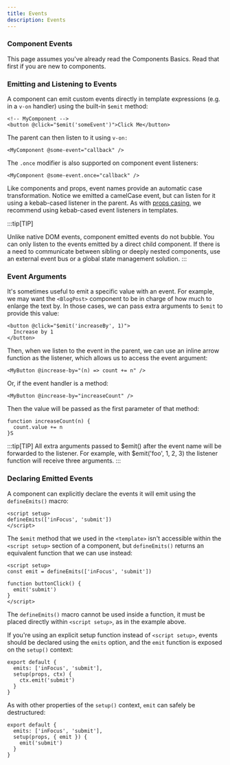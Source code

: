 ```yaml
---
title: Events
description: Events
---
```


### Component Events​
This page assumes you've already read the Components Basics. Read that first if you are new to components.

### Emitting and Listening to Events​
A component can emit custom events directly in template expressions (e.g. in a `v-on` handler) using the built-in `$emit` method:

```
<!-- MyComponent -->
<button @click="$emit('someEvent')">Click Me</button>
```

The parent can then listen to it using `v-on:`

```
<MyComponent @some-event="callback" />
```

The `.once` modifier is also supported on component event listeners:

```
<MyComponent @some-event.once="callback" />
```

Like components and props, event names provide an automatic case transformation. Notice we emitted a camelCase event, but can listen for it using a kebab-cased listener in the parent. As with [props casing](/componenet/props), we recommend using kebab-cased event listeners in templates.

:::tip[TIP]

Unlike native DOM events, component emitted events do not bubble. You can only listen to the events emitted by a direct child component. If there is a need to communicate between sibling or deeply nested components, use an external event bus or a global state management solution.
:::

### Event Arguments​
It's sometimes useful to emit a specific value with an event. For example, we may want the `<BlogPost>` component to be in charge of how much to enlarge the text by. In those cases, we can pass extra arguments to `$emit` to provide this value:

```
<button @click="$emit('increaseBy', 1)">
  Increase by 1
</button>
```
Then, when we listen to the event in the parent, we can use an inline arrow function as the listener, which allows us to access the event argument:

```
<MyButton @increase-by="(n) => count += n" />
```

Or, if the event handler is a method:

```
<MyButton @increase-by="increaseCount" />
```

Then the value will be passed as the first parameter of that method:

```
function increaseCount(n) {
  count.value += n
}S
```

:::tip[TIP]
All extra arguments passed to $emit() after the event name will be forwarded to the listener. For example, with $emit('foo', 1, 2, 3) the listener function will receive three arguments.
:::

### Declaring Emitted Events​
A component can explicitly declare the events it will emit using the `defineEmits()` macro:

```
<script setup>
defineEmits(['inFocus', 'submit'])
</script>
```

The `$emit` method that we used in the `<template>` isn't accessible within the `<script setup>` section of a component, but `defineEmits()` returns an equivalent function that we can use instead:

```
<script setup>
const emit = defineEmits(['inFocus', 'submit'])

function buttonClick() {
  emit('submit')
}
</script>
```

The `defineEmits()` macro cannot be used inside a function, it must be placed directly within `<script setup>`, as in the example above.

If you're using an explicit setup function instead of `<script setup>`, events should be declared using the `emits` option, and the `emit` function is exposed on the `setup()` context:

```
export default {
  emits: ['inFocus', 'submit'],
  setup(props, ctx) {
    ctx.emit('submit')
  }
}
```

As with other properties of the `setup()` context, `emit` can safely be destructured:

```
export default {
  emits: ['inFocus', 'submit'],
  setup(props, { emit }) {
    emit('submit')
  }
}
```